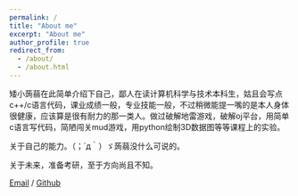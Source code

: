 ```yaml
---
permalink: /
title: "About me"
excerpt: "About me"
author_profile: true
redirect_from: 
  - /about/
  - /about.html
---
```


矮小蒟蒻在此简单介绍下自己，鄙人在读计算机科学与技术本科生，姑且会写点c++/c语言代码，课业成绩一般，专业技能一般，不过稍微能提一嘴的是本人身体很健康，应该算是很有耐力的那一类人。做过破解地雷游戏，破解oj平台，用简单c语言写代码，简陋闯关mud游戏，用python绘制3D数据图等等课程上的实验。

关于自己的能力。（；´д｀）ゞ蒟蒻没什么可说的。

关于未来，准备考研，至于方向尚且不知。

[Email](532855548@qq.com) / [Github](https://github.com/duskbirds) 

